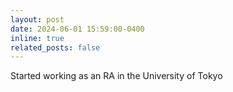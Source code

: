 ```yaml
---
layout: post
date: 2024-06-01 15:59:00-0400
inline: true
related_posts: false
---
```


Started working as an RA in the University of Tokyo